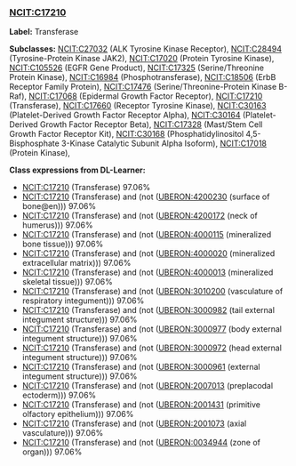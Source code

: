 
### [NCIT:C17210](http://purl.obolibrary.org/obo/NCIT_C17210)
**Label:** Transferase

**Subclasses:** [NCIT:C27032](http://purl.obolibrary.org/obo/NCIT_C27032) (ALK Tyrosine Kinase Receptor), [NCIT:C28494](http://purl.obolibrary.org/obo/NCIT_C28494) (Tyrosine-Protein Kinase JAK2), [NCIT:C17020](http://purl.obolibrary.org/obo/NCIT_C17020) (Protein Tyrosine Kinase), [NCIT:C105526](http://purl.obolibrary.org/obo/NCIT_C105526) (EGFR Gene Product), [NCIT:C17325](http://purl.obolibrary.org/obo/NCIT_C17325) (Serine/Threonine Protein Kinase), [NCIT:C16984](http://purl.obolibrary.org/obo/NCIT_C16984) (Phosphotransferase), [NCIT:C18506](http://purl.obolibrary.org/obo/NCIT_C18506) (ErbB Receptor Family Protein), [NCIT:C17476](http://purl.obolibrary.org/obo/NCIT_C17476) (Serine/Threonine-Protein Kinase B-Raf), [NCIT:C17068](http://purl.obolibrary.org/obo/NCIT_C17068) (Epidermal Growth Factor Receptor), [NCIT:C17210](http://purl.obolibrary.org/obo/NCIT_C17210) (Transferase), [NCIT:C17660](http://purl.obolibrary.org/obo/NCIT_C17660) (Receptor Tyrosine Kinase), [NCIT:C30163](http://purl.obolibrary.org/obo/NCIT_C30163) (Platelet-Derived Growth Factor Receptor Alpha), [NCIT:C30164](http://purl.obolibrary.org/obo/NCIT_C30164) (Platelet-Derived Growth Factor Receptor Beta), [NCIT:C17328](http://purl.obolibrary.org/obo/NCIT_C17328) (Mast/Stem Cell Growth Factor Receptor Kit), [NCIT:C30168](http://purl.obolibrary.org/obo/NCIT_C30168) (Phosphatidylinositol 4,5-Bisphosphate 3-Kinase Catalytic Subunit Alpha Isoform), [NCIT:C17018](http://purl.obolibrary.org/obo/NCIT_C17018) (Protein Kinase), 

**Class expressions from DL-Learner:**

- [NCIT:C17210](http://purl.obolibrary.org/obo/NCIT_C17210) (Transferase) 97.06%
- [NCIT:C17210](http://purl.obolibrary.org/obo/NCIT_C17210) (Transferase) and (not ([UBERON:4200230](http://purl.obolibrary.org/obo/UBERON_4200230) (surface of bone@en))) 97.06%
- [NCIT:C17210](http://purl.obolibrary.org/obo/NCIT_C17210) (Transferase) and (not ([UBERON:4200172](http://purl.obolibrary.org/obo/UBERON_4200172) (neck of humerus))) 97.06%
- [NCIT:C17210](http://purl.obolibrary.org/obo/NCIT_C17210) (Transferase) and (not ([UBERON:4000115](http://purl.obolibrary.org/obo/UBERON_4000115) (mineralized bone tissue))) 97.06%
- [NCIT:C17210](http://purl.obolibrary.org/obo/NCIT_C17210) (Transferase) and (not ([UBERON:4000020](http://purl.obolibrary.org/obo/UBERON_4000020) (mineralized extracellular matrix))) 97.06%
- [NCIT:C17210](http://purl.obolibrary.org/obo/NCIT_C17210) (Transferase) and (not ([UBERON:4000013](http://purl.obolibrary.org/obo/UBERON_4000013) (mineralized skeletal tissue))) 97.06%
- [NCIT:C17210](http://purl.obolibrary.org/obo/NCIT_C17210) (Transferase) and (not ([UBERON:3010200](http://purl.obolibrary.org/obo/UBERON_3010200) (vasculature of respiratory integument))) 97.06%
- [NCIT:C17210](http://purl.obolibrary.org/obo/NCIT_C17210) (Transferase) and (not ([UBERON:3000982](http://purl.obolibrary.org/obo/UBERON_3000982) (tail external integument structure))) 97.06%
- [NCIT:C17210](http://purl.obolibrary.org/obo/NCIT_C17210) (Transferase) and (not ([UBERON:3000977](http://purl.obolibrary.org/obo/UBERON_3000977) (body external integument structure))) 97.06%
- [NCIT:C17210](http://purl.obolibrary.org/obo/NCIT_C17210) (Transferase) and (not ([UBERON:3000972](http://purl.obolibrary.org/obo/UBERON_3000972) (head external integument structure))) 97.06%
- [NCIT:C17210](http://purl.obolibrary.org/obo/NCIT_C17210) (Transferase) and (not ([UBERON:3000961](http://purl.obolibrary.org/obo/UBERON_3000961) (external integument structure))) 97.06%
- [NCIT:C17210](http://purl.obolibrary.org/obo/NCIT_C17210) (Transferase) and (not ([UBERON:2007013](http://purl.obolibrary.org/obo/UBERON_2007013) (preplacodal ectoderm))) 97.06%
- [NCIT:C17210](http://purl.obolibrary.org/obo/NCIT_C17210) (Transferase) and (not ([UBERON:2001431](http://purl.obolibrary.org/obo/UBERON_2001431) (primitive olfactory epithelium))) 97.06%
- [NCIT:C17210](http://purl.obolibrary.org/obo/NCIT_C17210) (Transferase) and (not ([UBERON:2001073](http://purl.obolibrary.org/obo/UBERON_2001073) (axial vasculature))) 97.06%
- [NCIT:C17210](http://purl.obolibrary.org/obo/NCIT_C17210) (Transferase) and (not ([UBERON:0034944](http://purl.obolibrary.org/obo/UBERON_0034944) (zone of organ))) 97.06%


